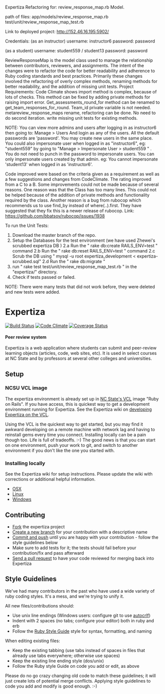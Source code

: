 Expertiza Refactoring for: review_response_map.rb Model.

path of files: app/models/review_response_map.rb
               test/unit/review_response_map_test.rb

Link to deployed project: http://152.46.16.195:5902/


Credentials:
(as an instructor)
username: instructor6
password: password

(as a student)
username: student559 / student13
password: password


ReviewResponseMap is the model class used to manage the relationship between contributors, reviewers, and assignments. The intent of the changes were to refactor the code for better readability and adherence to Ruby coding standards and best practices. Primarily these changes involved the refactoring of overly complex methods, renaming methods for better readability, and the addition of missing unit tests.
Project Requirements:
Code Climate shows import method is complex, because of lots of checks. This method can be fixed by adding private methods for raising import error.
Get_assessments_round_for method can be renamed to get_team_responses_for_round. Team_id private variable is not needed.
metareview_response_maps rename, refactoring can be done. No need to do second iteration.
write missing unit tests for existing methods.

NOTE: You can view more admins and users after logging in as instructor6 then going to: Manage > Users
 And login as any of the users. All the default passwords are 'password'. You may create new users in
 the same place.
 You could also impersonate user when logged in as "instructor6", eg: "student559" by going to
 "Manage > Impersonate User > student559 " . You do not need to punch in the password to impersonate users.
 You can only impersonate users created by that admin. eg: You cannot impersonate 'student13' when logged in
 as 'instructor6'.


 Code improved were based on the criteria given as a requirement as well as a few suggestions and changes
 from CodeClimate.
 The rating improved from a C to a B. Some improvements could not be made because of several reasons.
 One reason was that the Class has too many lines. This could not be helped because of the addition of private
 methods and functionality required by the class.
 Another reason is a bug from rubocop which recommends us to use find_by instead of where(..).first.
 They have suggested that they fix this is a newer release of rubocop.
 Link: https://github.com/bbatsov/rubocop/issues/1938

To run the Unit Tests:

1. Download the master branch of the repo.
2. Setup the Databases for the test environment (we have used Zhewei's scrubbed expertiza DB )
    2.a Run the " rake db:create RAILS_ENV=test " command
    2.b Run the " rake db:reset RAILS_ENV=test " command
    2.c Scrub the DB using " mysql -u root expertiza_development < expertiza-scrubbed.sql"
    2.d Run the " rake db:migrate "
3. run " rake test test/unit/review_response_map_test.rb " in the "expertiza/" directory.
4. Check if tests passed or failed.

NOTE: There were many tests that did not work before, they were deleted and new tests were added.




Expertiza
=========

[![Build Status](https://travis-ci.org/expertiza/expertiza.png?branch=master)](https://travis-ci.org/expertiza/expertiza)
[![Code Climate](https://codeclimate.com/github/expertiza/expertiza.png)](https://codeclimate.com/github/expertiza/expertiza)
[![Coverage Status](https://coveralls.io/repos/expertiza/expertiza/badge.png?branch=master)](https://coveralls.io/r/expertiza/expertiza?branch=rails4)
#### Peer review system

Expertiza is a web application where students can submit and peer-review learning objects (articles, code, web sites, etc). It is used in select courses at NC State and by professors at several other colleges and universities.

Setup
-----

### NCSU VCL image

The expertiza environment is already set up in [NC State's VCL](https://vcl.ncsu.edu) image "Ruby on Rails".
If you have access, this is quickest way to get a development environment running for Expertiza.
See the Expertiza wiki on [developing Expertiza on the VCL](http://wikis.lib.ncsu.edu/index.php/Developing_Expertiza_on_the_VCL).

Using the VCL is the quickest way to get started, but you may find it awkward developing on a remote machine
with network lag and having to reinstall gems every time you connect. Installing locally can be a pain though too.
Life is full of tradeoffs. :-) The good news is that you can start on one environment, push your work to git,
and switch to another environment if you don't like the one you started with.

### Installing locally

See the Expertiza wiki for setup instructions. Please update the wiki with corrections or additional helpful information.

 * [OSX](http://wikis.lib.ncsu.edu/index.php/Creating_a_Mac_OS_X_Development_Environment_for_the_Expertiza_Application)
 * [Linux](http://wikis.lib.ncsu.edu/index.php/Creating_a_Linux_Development_Environment_for_the_Expertiza_Application)
 * [Windows](http://wikis.lib.ncsu.edu/index.php/Creating_a_Windows_Development_Environment_for_the_Expertiza_Application)

Contributing
------------

 * [Fork](http://help.github.com/fork-a-repo/) the expertiza project
 * [Create a new branch](http://progit.org/book) for your contribution with a descriptive name
 * [Commit and push](http://progit.org/book) until you are happy with your contribution - follow the style guidelines below
 * Make sure to add tests for it; the tests should fail before your contribution/fix and pass afterward
 * [Send a pull request](http://help.github.com/send-pull-requests) to have your code reviewed for merging back into Expertiza

Style Guidelines
----------------

We've had many contributors in the past who have used a wide variety of ruby coding styles. It's a mess, and we're trying to unify it.

All new files/contributions should:

 * Use unix line endings (Windows users: configure git to use [autocrlf](http://help.github.com/line-endings))
 * Indent with 2 spaces (no tabs; configure your editor) both in ruby and erb
 * Follow the [Ruby Style Guide](https://github.com/bbatsov/ruby-style-guide) style for syntax, formatting, and naming

When editing existing files:

 * Keep the existing tabbing (use tabs instead of spaces in files that already use tabs everywhere; otherwise use spaces)
 * Keep the existing line ending style (dos/unix)
 * Follow the Ruby style Guide on code you add or edit, as above

Please do no go crazy changing old code to match these guidelines; it will just create lots of potential merge conflicts.
Applying style guidelines to code you add and modify is good enough. :-)
